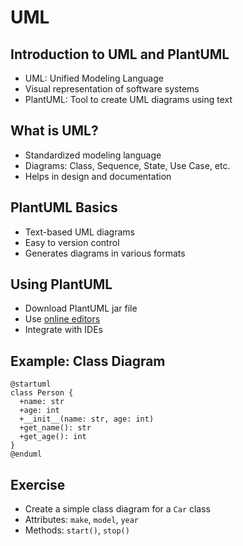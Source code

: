 # UML

## Introduction to UML and PlantUML

- UML: Unified Modeling Language
- Visual representation of software systems
- PlantUML: Tool to create UML diagrams using text

## What is UML?

- Standardized modeling language
- Diagrams: Class, Sequence, State, Use Case, etc.
- Helps in design and documentation

## PlantUML Basics

- Text-based UML diagrams
- Easy to version control
- Generates diagrams in various formats

## Using PlantUML

- Download PlantUML jar file
- Use [online editors](plantuml.com)
- Integrate with IDEs

## Example: Class Diagram

```plantuml
@startuml
class Person {
  +name: str
  +age: int
  +__init__(name: str, age: int)
  +get_name(): str
  +get_age(): int
}
@enduml
```

## Exercise

- Create a simple class diagram for a `Car` class
- Attributes: `make`, `model`, `year`
- Methods: `start()`, `stop()`
